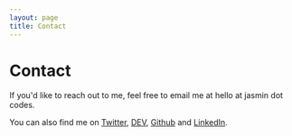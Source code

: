 ```yaml
---
layout: page
title: Contact
---
```

# Contact

If you'd like to reach out to me, feel free to email me at hello at jasmin dot codes.

You can also find me on [Twitter](https://twitter.com/j_sm_n), [DEV](https://dev.to/jsmn), [Github](https://github.com/j-sm-n) and [LinkedIn](https://www.linkedin.com/in/hudacsek/).